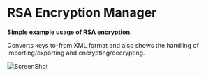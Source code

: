 # RSA Encryption Manager

**Simple example usage of RSA encryption.**

Converts keys to-from XML format and also shows the handling of importing/exporting and encrypting/decrypting.

![ScreenShot](https://{https://media.discordapp.net/attachments/880236478091911198/993568067328147547/unknown.png})
